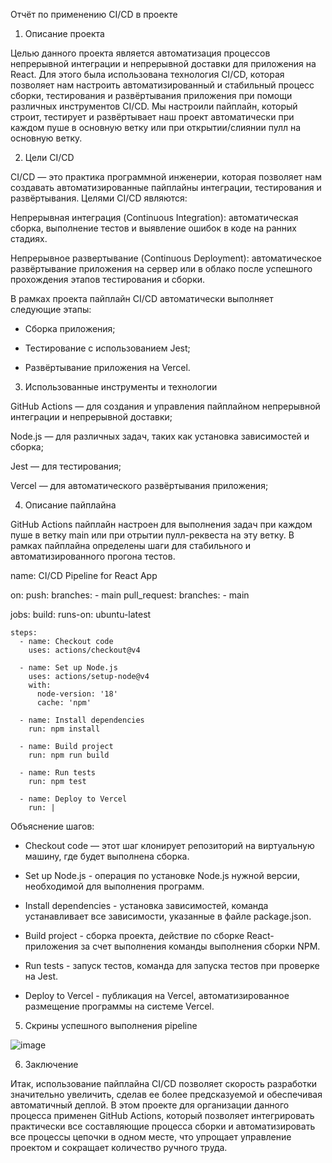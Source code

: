 Отчёт по применению CI/CD в проекте

1. Описание проекта

Целью данного проекта является автоматизация процессов непрерывной интеграции и непрерывной доставки для приложения на React. Для этого была использована технология CI/CD, которая позволяет нам настроить автоматизированный и стабильный процесс сборки, тестирования и развёртывания приложения при помощи различных инструментов CI/CD. Мы настроили пайплайн, который строит, тестирует и развёртывает наш проект автоматически при каждом пуше в основную ветку или при открытии/слиянии пулл на основную ветку.



2. Цели CI/CD

CI/CD — это практика программной инженерии, которая позволяет нам создавать автоматизированные пайплайны интеграции, тестирования и развёртывания. Целями CI/CD являются:

Непрерывная интеграция (Continuous Integration): автоматическая сборка, выполнение тестов и выявление ошибок в коде на ранних стадиях.

Непрерывное развертывание (Continuous Deployment): автоматическое развёртывание приложения на сервер или в облако после успешного прохождения этапов тестирования и сборки.

В рамках проекта пайплайн CI/CD автоматически выполняет следующие этапы:

- Сборка приложения;

- Тестирование с использованием Jest;

- Развёртывание приложения на Vercel.



3. Использованные инструменты и технологии

GitHub Actions — для создания и управления пайплайном непрерывной интеграции и непрерывной доставки;

Node.js — для различных задач, таких как установка зависимостей и сборка;

Jest — для тестирования;

Vercel — для автоматического развёртывания приложения;



4. Описание пайплайна

GitHub Actions пайплайн настроен для выполнения задач при каждом пуше в ветку main или при отрытии пулл-реквеста на эту ветку. В рамках пайплайна определены шаги для стабильного и автоматизированного прогона тестов. 


name: CI/CD Pipeline for React App

on:
  push:
    branches:
      - main
  pull_request:
    branches:
      - main

jobs:
  build:
    runs-on: ubuntu-latest

    steps:
      - name: Checkout code
        uses: actions/checkout@v4

      - name: Set up Node.js
        uses: actions/setup-node@v4
        with:
          node-version: '18'
          cache: 'npm'

      - name: Install dependencies
        run: npm install

      - name: Build project
        run: npm run build

      - name: Run tests
        run: npm test

      - name: Deploy to Vercel
        run: |

Объяснение шагов:

- Checkout code — этот шаг клонирует репозиторий на виртуальную машину, где будет выполнена сборка.

- Set up Node.js - операция по установке Node.js нужной версии, необходимой для выполнения программ.

- Install dependencies - установка зависимостей, команда устанавливает все зависимости, указанные в файле package.json.

- Build project - сборка проекта, действие по сборке React-приложения за счет выполнения команды выполнения сборки NPM.

- Run tests - запуск тестов, команда для запуска тестов при проверке на Jest.

- Deploy to Vercel - публикация на Vercel, автоматизированное размещение программы на системе Vercel.



5. Скрины успешного выполнения pipeline

![image](https://github.com/user-attachments/assets/2afbd651-c716-4889-a099-a3f2051beb94)



6. Заключение

Итак, использование пайплайна CI/CD позволяет скорость разработки значительно увеличить, сделав ее более предсказуемой и обеспечивая автоматичный деплой. В этом проекте для организации данного процесса применен GitHub Actions, который позволяет интегрировать практически все составляющие процесса сборки и автоматизировать все процессы цепочки в одном месте, что упрощает управление проектом и сокращает количество ручного труда. 
